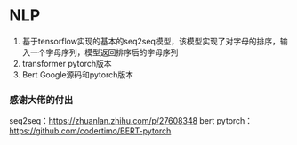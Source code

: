 # NLP
1. 基于tensorflow实现的基本的seq2seq模型，该模型实现了对字母的排序，输入一个字母序列，模型返回排序后的字母序列  
2. transformer pytorch版本  
3. Bert Google源码和pytorch版本  

### 感谢大佬的付出
seq2seq：https://zhuanlan.zhihu.com/p/27608348
bert pytorch：https://github.com/codertimo/BERT-pytorch